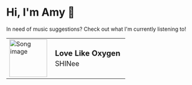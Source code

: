 # Hi, I'm Amy :watermelon:

In need of music suggestions? Check out what I'm currently listening to!

<table style="border-spacing:15px;border:0px">
    <tr>
        <td style="border:none">
            <a href=https://open.spotify.com/track/3MVFfBRX8EQi1fuGNf3ZiW>
                <img src=https://i.scdn.co/image/ab67616d0000b273c77f060abcf432fa823fdb54 alt="Song image" width="100px" height="100px">
            </a>
        </td>
        <td style="border:none">
            <h3 style="font-size:20px;margin:5px">Love Like Oxygen</h3>
            <p style="font-size:18px;margin:5px">SHINee</p>
        </td>
    </tr>
</table>

<!--
**asywe16/asywe16** is a ✨ _special_ ✨ repository because its `README.md` (this file) appears on your GitHub profile.

Here are some ideas to get you started:

- 🔭 I’m currently working on ...
- 🌱 I’m currently learning ...
- 👯 I’m looking to collaborate on ...
- 🤔 I’m looking for help with ...
- 💬 Ask me about ...
- 📫 How to reach me: ...
- 😄 Pronouns: ...
- ⚡ Fun fact: ...
-->
